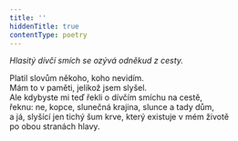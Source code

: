 ```yaml
---
title: ''
hiddenTitle: true
contentType: poetry
---
```


<section>

_Hlasitý dívčí smích se ozývá odněkud z cesty._

Platil slovům někoho, koho nevidím.  
Mám to v paměti, jelikož jsem slyšel.  
Ale kdybyste mi teď řekli o dívčím smíchu na cestě,  
řeknu: ne, kopce, slunečná krajina, slunce a tady dům,  
a já, slyšící jen tichý šum krve, který existuje v mém životě  
po obou stranách hlavy.

</section>
